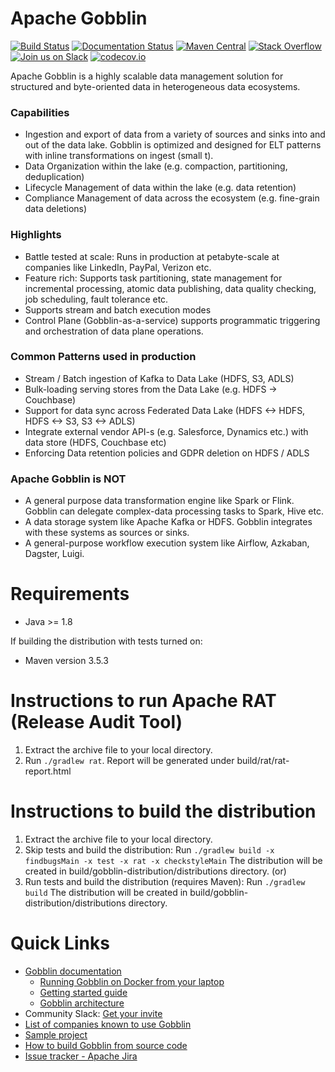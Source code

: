 # Apache Gobblin 
[![Build Status](https://github.com/apache/gobblin/actions/workflows/build_and_test.yaml/badge.svg?branch=master)](https://travis-ci.org/apache/gobblin)
[![Documentation Status](https://readthedocs.org/projects/gobblin/badge/?version=latest)](https://gobblin.readthedocs.org/en/latest/?badge=latest)
[![Maven Central](https://maven-badges.herokuapp.com/maven-central/org.apache.gobblin/gobblin-api/badge.svg)](https://search.maven.org/search?q=g:org.apache.gobblin)
[![Stack Overflow](http://img.shields.io/:stack%20overflow-gobblin-brightgreen.svg)](http://stackoverflow.com/questions/tagged/gobblin)
[![Join us on Slack](https://img.shields.io/badge/slack-apache--gobblin-brightgreen.svg)]( https://join.slack.com/t/apache-gobblin/shared_invite/zt-vqgdztup-UUq8S6gGJqE6L5~9~JelNg)
[![codecov.io](https://codecov.io/github/apache/gobblin/branch/master/graph/badge.svg)](https://codecov.io/github/apache/gobblin)

Apache Gobblin is a highly scalable data management solution for structured and byte-oriented data in heterogeneous data ecosystems. 

### Capabilities
- Ingestion and export of data from a variety of sources and sinks into and out of the data lake. Gobblin is optimized and designed for ELT patterns with inline transformations on ingest (small t).
- Data Organization within the lake (e.g. compaction, partitioning, deduplication)
- Lifecycle Management of data within the lake (e.g. data retention)
- Compliance Management of data across the ecosystem (e.g. fine-grain data deletions)

### Highlights
- Battle tested at scale: Runs in production at petabyte-scale at companies like LinkedIn, PayPal, Verizon etc.
- Feature rich: Supports task partitioning, state management for incremental processing, atomic data publishing, data quality checking, job scheduling, fault tolerance etc.
- Supports stream and batch execution modes 
- Control Plane (Gobblin-as-a-service) supports programmatic triggering and orchestration of data plane operations. 

### Common Patterns used in production
- Stream / Batch ingestion of Kafka to Data Lake (HDFS, S3, ADLS)
- Bulk-loading serving stores from the Data Lake (e.g. HDFS -> Couchbase)
- Support for data sync across Federated Data Lake (HDFS <-> HDFS, HDFS <-> S3, S3 <-> ADLS)
- Integrate external vendor API-s (e.g. Salesforce, Dynamics etc.) with data store (HDFS, Couchbase etc)
- Enforcing Data retention policies and GDPR deletion on HDFS / ADLS


### Apache Gobblin is NOT
- A general purpose data transformation engine like Spark or Flink. Gobblin can delegate complex-data processing tasks to Spark, Hive etc. 
- A data storage system like Apache Kafka or HDFS. Gobblin integrates with these systems as sources or sinks. 
- A general-purpose workflow execution system like Airflow, Azkaban, Dagster, Luigi. 


# Requirements
* Java >= 1.8

If building the distribution with tests turned on:
* Maven version 3.5.3 

# Instructions to run Apache RAT (Release Audit Tool)
1. Extract the archive file to your local directory.
2. Run `./gradlew rat`. Report will be generated under build/rat/rat-report.html

# Instructions to build the distribution
1. Extract the archive file to your local directory.
2. Skip tests and build the distribution: 
Run `./gradlew build -x findbugsMain -x test -x rat -x checkstyleMain` 
The distribution will be created in build/gobblin-distribution/distributions directory.
(or)
3. Run tests and build the distribution (requires Maven): 
Run `./gradlew build` 
The distribution will be created in build/gobblin-distribution/distributions directory.

# Quick Links

  * [Gobblin documentation](https://gobblin.apache.org/docs/)
    * [Running Gobblin on Docker from your laptop](https://github.com/apache/gobblin/blob/master/gobblin-docs/user-guide/Docker-Integration.md)
    * [Getting started guide](https://gobblin.apache.org/docs/Getting-Started/)
    * [Gobblin architecture](https://gobblin.apache.org/docs/Gobblin-Architecture/)
  * Community Slack: [Get your invite](https://join.slack.com/t/apache-gobblin/shared_invite/zt-1bjgp38mq-ZLozP9rEic6Odvhxoqtbkg)
  * [List of companies known to use Gobblin](https://gobblin.apache.org/docs/Powered-By/) 
  * [Sample project](https://github.com/apache/gobblin/tree/master/gobblin-example)
  * [How to build Gobblin from source code](https://gobblin.apache.org/docs/user-guide/Building-Gobblin/)
  * [Issue tracker - Apache Jira](https://issues.apache.org/jira/projects/GOBBLIN/issues/)

